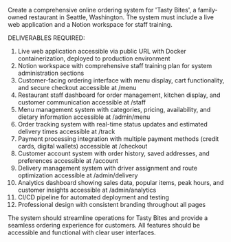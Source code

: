 Create a comprehensive online ordering system for 'Tasty Bites', a family-owned restaurant in Seattle, Washington. The system must include a live web application and a Notion workspace for staff training.

DELIVERABLES REQUIRED:
1. Live web application accessible via public URL with Docker containerization, deployed to production environment
2. Notion workspace with comprehensive staff training plan for system administration sections
3. Customer-facing ordering interface with menu display, cart functionality, and secure checkout accessible at /menu
4. Restaurant staff dashboard for order management, kitchen display, and customer communication accessible at /staff
5. Menu management system with categories, pricing, availability, and dietary information accessible at /admin/menu
6. Order tracking system with real-time status updates and estimated delivery times accessible at /track
7. Payment processing integration with multiple payment methods (credit cards, digital wallets) accessible at /checkout
8. Customer account system with order history, saved addresses, and preferences accessible at /account
9. Delivery management system with driver assignment and route optimization accessible at /admin/delivery
10. Analytics dashboard showing sales data, popular items, peak hours, and customer insights accessible at /admin/analytics
11. CI/CD pipeline for automated deployment and testing
12. Professional design with consistent branding throughout all pages

The system should streamline operations for Tasty Bites and provide a seamless ordering experience for customers. All features should be accessible and functional with clear user interfaces.
